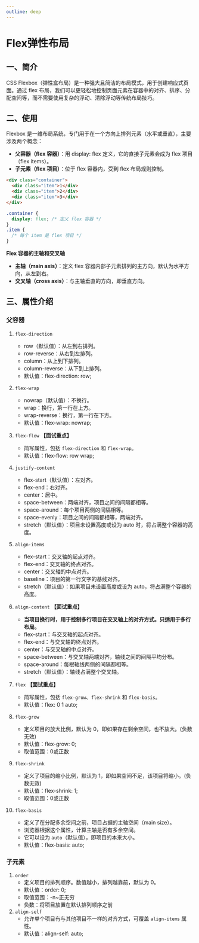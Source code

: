 ```yaml
---
outline: deep
---
```


# Flex弹性布局

## 一、简介

CSS Flexbox（弹性盒布局）是一种强大且简洁的布局模式，用于创建响应式页面。通过 flex 布局，我们可以更轻松地控制页面元素在容器中的对齐、排序、分配空间等，而不需要使用复杂的浮动、清除浮动等传统布局技巧。

## 二、使用

Flexbox 是一维布局系统，专门用于在一个方向上排列元素（水平或垂直），主要涉及两个概念：

- **父容器（flex 容器）**：用 display: flex 定义，它的直接子元素会成为 flex 项目（flex items）。 
- **子元素（flex 项目）**：位于 flex 容器内，受到 flex 布局规则控制。

```html
<div class="container">
  <div class="item">1</div>
  <div class="item">2</div>
  <div class="item">3</div>
</div>
```
```css
.container {
  display: flex; /* 定义 flex 容器 */
}
.item {
  /* 每个 item 是 flex 项目 */
}
```
**Flex 容器的主轴和交叉轴** 

- **主轴（main axis）**：定义 flex 容器内部子元素排列的主方向，默认为水平方向，从左到右。 
- **交叉轴（cross axis）**：与主轴垂直的方向，即垂直方向。

## 三、属性介绍

### 父容器
1. `flex-direction`
   - row（默认值）：从左到右排列。
   - row-reverse：从右到左排列。
   - column：从上到下排列。
   - column-reverse：从下到上排列。
   - 默认值：flex-direction: row;
   
2. `flex-wrap`
   - nowrap（默认值）：不换行。
   - wrap：换行，第一行在上方。
   - wrap-reverse：换行，第一行在下方。
   - 默认值：flex-wrap: nowrap;

3. `flex-flow` **【面试重点】**
   - 简写属性，包括 `flex-direction` 和 `flex-wrap`。
   - 默认值：flex-flow: row wrap;

4. `justify-content`
   - flex-start（默认值）：左对齐。
   - flex-end：右对齐。
   - center：居中。
   - space-between：两端对齐，项目之间的间隔都相等。
   - space-around：每个项目两侧的间隔相等。
   - space-evenly：项目之间的间隔都相等，两端对齐。
   - stretch（默认值）：项目未设置高度或设为 auto 时，将占满整个容器的高度。

5. `align-items`
   - flex-start：交叉轴的起点对齐。
   - flex-end：交叉轴的终点对齐。
   - center：交叉轴的中点对齐。
   - baseline：项目的第一行文字的基线对齐。
   - stretch（默认值）：如果项目未设置高度或设为 auto，将占满整个容器的高度。

6. `align-content` **【面试重点】**
   - **当项目换行时，用于控制多行项目在交叉轴上的对齐方式。只适用于多行布局。**
   - flex-start：与交叉轴的起点对齐。
   - flex-end：与交叉轴的终点对齐。
   - center：与交叉轴的中点对齐。
   - space-between：与交叉轴两端对齐，轴线之间的间隔平均分布。
   - space-around：每根轴线两侧的间隔都相等。
   - stretch（默认值）：轴线占满整个交叉轴。

7. `flex` **【面试重点】**
   - 简写属性，包括 `flex-grow`、`flex-shrink` 和 `flex-basis`。
   - 默认值：flex: 0 1 auto;

8. `flex-grow`
   - 定义项目的放大比例，默认为 0，即如果存在剩余空间，也不放大。(负数无效)
   - 默认值：flex-grow: 0;
   - 取值范围：0或正数

9. `flex-shrink`
   - 定义了项目的缩小比例，默认为 1，即如果空间不足，该项目将缩小。(负数无效)
   - 默认值：flex-shrink: 1;
   - 取值范围：0或正数

10. `flex-basis`
    - 定义了在分配多余空间之前，项目占据的主轴空间（main size）。
    - 浏览器根据这个属性，计算主轴是否有多余空间。
    - 它可以设为 `auto`（默认值），即项目的本来大小。
    - 默认值：flex-basis: auto;
    
### 子元素
1. `order`
   - 定义项目的排列顺序。数值越小，排列越靠前，默认为 0。
   - 默认值：order: 0;
   - 取值范围：-n~正无穷
   - 负数：将项目放置在默认排列顺序之前
2. `align-self`
    - 允许单个项目有与其他项目不一样的对齐方式，可覆盖 `align-items` 属性。
    - 默认值：align-self: auto;
